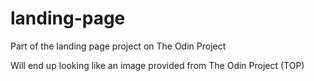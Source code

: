 # landing-page

Part of the landing page project on The Odin Project

Will end up looking like an image provided from The Odin Project (TOP)
